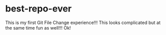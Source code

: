 # best-repo-ever
This is my first Git File Change experience!!! This looks complicated but at the same time fun as well!!!
Ok!

